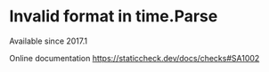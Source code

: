 # Invalid format in time.Parse

Available since
    2017.1

Online documentation
    https://staticcheck.dev/docs/checks#SA1002
